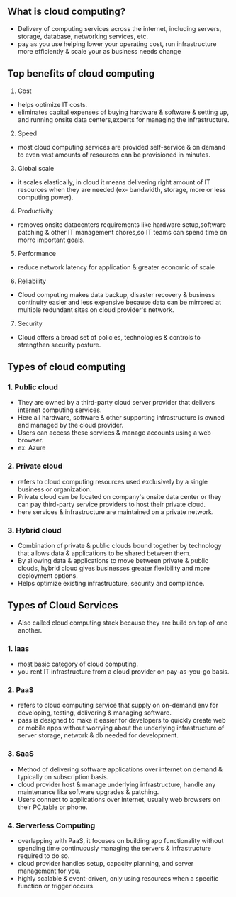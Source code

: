 ## What is cloud computing?
- Delivery of computing services across the internet, including servers, storage, database, networking services, etc.
- pay as you use helping lower your operating cost, run infrastructure more efficiently & scale your as business needs change

## Top benefits of cloud computing
1. Cost
- helps optimize IT costs.
- eliminates capital expenses of buying hardware & software & setting up, and running onsite data centers,experts for managing the infrastructure. 
2. Speed
- most cloud computing services are provided self-service & on demand to even vast amounts of resources can be provisioned in minutes.
3. Global scale
- it scales elastically, in cloud it means delivering right amount of IT resources when they are needed (ex- bandwidth, storage, more or less computing power).
4. Productivity
- removes onsite datacenters requirements like hardware setup,software patching & other IT management chores,so IT teams can spend time on morre important goals. 
5. Performance
- reduce network latency for application & greater economic of scale
6. Reliability
- Cloud computing makes data backup, disaster recovery & business continuity easier and less expensive because data can be mirrored at multiple redundant sites on cloud provider's network.
7. Security
- Cloud offers a broad set of policies, technologies & controls to strengthen security posture.

## Types of cloud computing
### 1. Public cloud
- They are owned by a third-party cloud server provider that delivers internet computing services.
- Here all hardware, software & other supporting infrastructure is owned and managed by the cloud provider.
- Users can access these services & manage accounts using a web browser.
- ex: Azure
### 2. Private cloud
- refers to cloud computing resources used exclusively by a single business or organization.
- Private cloud can be located on company's onsite data center or they can pay third-party service providers to host their private cloud.
- here services & infrastructure are maintained on a private network.
### 3. Hybrid cloud
- Combination of private & public clouds bound together by technology that allows data & applications to be shared between them.
- By allowing data & applications to move between private & public clouds, hybrid cloud gives businesses greater flexibility and more deployment options.
- Helps optimize existing infrastructure, security and compliance.

## Types of Cloud Services
- Also called cloud computing stack because they are build on top of one another.
### 1. Iaas
- most basic category of cloud computing.
- you rent IT infrastructure from a cloud provider on pay-as-you-go basis.
### 2. PaaS
- refers to cloud computing service that supply on on-demand env for developing, testing, delivering & managing software.
- pass is designed to make it easier for developers to quickly create web or mobile apps without worrying about the underlying infrastructure of server storage, network & db needed for development.
### 3. SaaS
- Method of delivering software applications over internet on demand & typically on subscription basis.
- cloud provider host & manage underlying infrastructure, handle any maintenance like software upgrades & patching.
- Users connect to applications over internet, usually web browsers on their PC,table or phone.
### 4. Serverless Computing
- overlapping with PaaS, it focuses on building app functionality without spending time continuously managing the servers & infrastructure required to do so.
- cloud provider handles setup, capacity planning, and server management for you.
- highly scalable & event-driven, only using resources when a specific function or trigger occurs.
